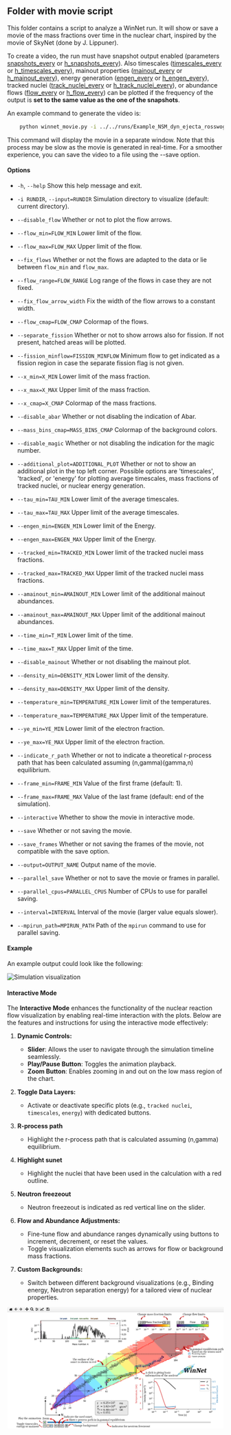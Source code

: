 ## Folder with movie script

This folder contains a script to analyze a WinNet run. It will show or save a movie of the mass fractions over time in the nuclear chart, inspired by the movie of SkyNet (done by J. Lippuner).

To create a video, the run must have snapshot output enabled (parameters [snapshots_every](https://nuc-astro.github.io/WinNet/parameters.html#h_snapshot_every) or [h_snapshots_every](https://nuc-astro.github.io/WinNet/parameters.html#h_snapshot_every)).
Also timescales ([timescales_every](https://nuc-astro.github.io/WinNet/parameters.html#timescales_every) or [h_timescales_every](https://nuc-astro.github.io/WinNet/parameters.html#h_timescales_every)),
mainout properties ([mainout_every](https://nuc-astro.github.io/WinNet/parameters.html#mainout_every) or [h_mainout_every](https://nuc-astro.github.io/WinNet/parameters.html#h_mainout_every)),
energy generation ([engen_every](https://nuc-astro.github.io/WinNet/parameters.html#engen_every) or [h_engen_every](https://nuc-astro.github.io/WinNet/parameters.html#h_engen_every)),
tracked nuclei ([track_nuclei_every](https://nuc-astro.github.io/WinNet/parameters.html#track_nuclei_every) or [h_track_nuclei_every](https://nuc-astro.github.io/WinNet/parameters.html#h_track_nuclei_every)),
or abundance flows ([flow_every](https://nuc-astro.github.io/WinNet/parameters.html#flow_every) or [h_flow_every](https://nuc-astro.github.io/WinNet/parameters.html#h_flow_every))
can be plotted if the frequency of the output is **set to the same value as the one of the snapshots**.

An example command to generate the video is:

```bash
    python winnet_movie.py -i ../../runs/Example_NSM_dyn_ejecta_rosswog
```

This command will display the movie in a separate window. Note that this process may be slow as the movie is generated in real-time. For a smoother experience, you can save the video to a file using the --save option.

#### Options

- `-h`, `--help`
  Show this help message and exit.

- `-i RUNDIR`, `--input=RUNDIR`
  Simulation directory to visualize (default: current directory).

- `--disable_flow`
  Whether or not to plot the flow arrows.

- `--flow_min=FLOW_MIN`
  Lower limit of the flow.

- `--flow_max=FLOW_MAX`
  Upper limit of the flow.

- `--fix_flows`
  Whether or not the flows are adapted to the data or lie between `flow_min` and `flow_max`.

- `--flow_range=FLOW_RANGE`
  Log range of the flows in case they are not fixed.

- `--fix_flow_arrow_width`
  Fix the width of the flow arrows to a constant width.

- `--flow_cmap=FLOW_CMAP`
  Colormap of the flows.

- `--separate_fission`
  Whether or not to show arrows also for fission. If not present, hatched areas will be plotted.

- `--fission_minflow=FISSION_MINFLOW`
  Minimum flow to get indicated as a fission region in case the separate fission flag is not given.

- `--x_min=X_MIN`
  Lower limit of the mass fraction.

- `--x_max=X_MAX`
  Upper limit of the mass fraction.

- `--x_cmap=X_CMAP`
  Colormap of the mass fractions.

- `--disable_abar`
  Whether or not disabling the indication of Abar.

- `--mass_bins_cmap=MASS_BINS_CMAP`
  Colormap of the background colors.

- `--disable_magic`
  Whether or not disabling the indication for the magic number.

- `--additional_plot=ADDITIONAL_PLOT`
  Whether or not to show an additional plot in the top left corner. Possible options are 'timescales', 'tracked', or 'energy'
  for plotting average timescales, mass fractions of tracked nuclei, or nuclear energy generation.

- `--tau_min=TAU_MIN`
  Lower limit of the average timescales.

- `--tau_max=TAU_MAX`
  Upper limit of the average timescales.

- `--engen_min=ENGEN_MIN`
  Lower limit of the Energy.

- `--engen_max=ENGEN_MAX`
  Upper limit of the Energy.

- `--tracked_min=TRACKED_MIN`
  Lower limit of the tracked nuclei mass fractions.

- `--tracked_max=TRACKED_MAX`
  Upper limit of the tracked nuclei mass fractions.

- `--amainout_min=AMAINOUT_MIN`
  Lower limit of the additional mainout abundances.

- `--amainout_max=AMAINOUT_MAX`
  Upper limit of the additional mainout abundances.

- `--time_min=T_MIN`
  Lower limit of the time.

- `--time_max=T_MAX`
  Upper limit of the time.

- `--disable_mainout`
  Whether or not disabling the mainout plot.

- `--density_min=DENSITY_MIN`
  Lower limit of the density.

- `--density_max=DENSITY_MAX`
  Upper limit of the density.

- `--temperature_min=TEMPERATURE_MIN`
  Lower limit of the temperatures.

- `--temperature_max=TEMPERATURE_MAX`
  Upper limit of the temperature.

- `--ye_min=YE_MIN`
  Lower limit of the electron fraction.

- `--ye_max=YE_MAX`
  Upper limit of the electron fraction.

- `--indicate_r_path`
  Whether or not to indicate a theoretical r-process path that has been calculated assuming (n,gamma)(gamma,n) equilibrium.

- `--frame_min=FRAME_MIN`
  Value of the first frame (default: 1).

- `--frame_max=FRAME_MAX`
  Value of the last frame (default: end of the simulation).

- `--interactive`
  Whether to show the movie in interactive mode.

- `--save`
  Whether or not saving the movie.

- `--save_frames`
  Whether or not saving the frames of the movie, not compatible with the save option.

- `--output=OUTPUT_NAME`
  Output name of the movie.

- `--parallel_save`
  Whether or not to save the movie or frames in parallel.

- `--parallel_cpus=PARALLEL_CPUS`
  Number of CPUs to use for parallel saving.

- `--interval=INTERVAL`
  Interval of the movie (larger value equals slower).

- `--mpirun_path=MPIRUN_PATH`
  Path of the `mpirun` command to use for parallel saving.


#### Example

An example output could look like the following:

![Simulation visualization](../../doc/doxygen/figures/winteler_mhd.gif)


#### Interactive Mode

The **Interactive Mode** enhances the functionality of the nuclear reaction flow visualization by enabling real-time interaction with the plots. Below are the features and instructions for using the interactive mode effectively:


1. **Dynamic Controls:**
   - **Slider**: Allows the user to navigate through the simulation timeline seamlessly.
   - **Play/Pause Button**: Toggles the animation playback.
   - **Zoom Button**: Enables zooming in and out on the low mass region of the chart.

2. **Toggle Data Layers:**
   - Activate or deactivate specific plots (e.g., `tracked nuclei`, `timescales`, `energy`) with dedicated buttons.

3. **R-process path**
   - Highlight the r-process path that is calculated assuming (n,gamma) equilibrium.

4. **Highlight sunet**
   - Highlight the nuclei that have been used in the calculation with a red outline.

5. **Neutron freezeout**
   - Neutron freezeout is indicated as red vertical line on the slider.

6. **Flow and Abundance Adjustments:**
   - Fine-tune flow and abundance ranges dynamically using buttons to increment, decrement, or reset the values.
   - Toggle visualization elements such as arrows for flow or background mass fractions.

7. **Custom Backgrounds:**
   - Switch between different background visualizations (e.g., Binding energy, Neutron separation energy) for a tailored view of nuclear properties.


![Interactive mode](../../doc/doxygen/figures/interactive.png)